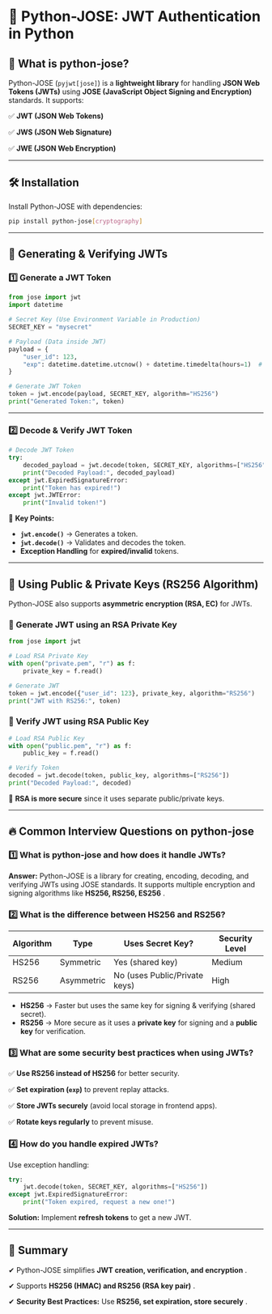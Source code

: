 # **🔐 Python-JOSE: JWT Authentication in Python**

## **📌 What is python-jose?**

Python-JOSE (`pyjwt[jose]`) is a **lightweight library** for handling **JSON Web Tokens (JWTs)** using **JOSE (JavaScript Object Signing and Encryption)** standards. It supports:

✅ **JWT (JSON Web Tokens)**

✅ **JWS (JSON Web Signature)**

✅ **JWE (JSON Web Encryption)**

---

## **🛠️ Installation**

Install Python-JOSE with dependencies:

```bash
pip install python-jose[cryptography]
```

---

## **🔑 Generating & Verifying JWTs**

### **1️⃣ Generate a JWT Token**

```python
from jose import jwt
import datetime

# Secret Key (Use Environment Variable in Production)
SECRET_KEY = "mysecret"

# Payload (Data inside JWT)
payload = {
    "user_id": 123,
    "exp": datetime.datetime.utcnow() + datetime.timedelta(hours=1)  # Expiration time
}

# Generate JWT Token
token = jwt.encode(payload, SECRET_KEY, algorithm="HS256")
print("Generated Token:", token)
```

---

### **2️⃣ Decode & Verify JWT Token**

```python
# Decode JWT Token
try:
    decoded_payload = jwt.decode(token, SECRET_KEY, algorithms=["HS256"])
    print("Decoded Payload:", decoded_payload)
except jwt.ExpiredSignatureError:
    print("Token has expired!")
except jwt.JWTError:
    print("Invalid token!")
```

📌 **Key Points:**

* **`jwt.encode()`** → Generates a token.
* **`jwt.decode()`** → Validates and decodes the token.
* **Exception Handling** for **expired/invalid** tokens.

---

## **🔄 Using Public & Private Keys (RS256 Algorithm)**

Python-JOSE also supports **asymmetric encryption (RSA, EC)** for JWTs.

### **🔹 Generate JWT using an RSA Private Key**

```python
from jose import jwt

# Load RSA Private Key
with open("private.pem", "r") as f:
    private_key = f.read()

# Generate JWT
token = jwt.encode({"user_id": 123}, private_key, algorithm="RS256")
print("JWT with RS256:", token)
```

### **🔹 Verify JWT using RSA Public Key**

```python
# Load RSA Public Key
with open("public.pem", "r") as f:
    public_key = f.read()

# Verify Token
decoded = jwt.decode(token, public_key, algorithms=["RS256"])
print("Decoded Payload:", decoded)
```

📌 **RSA is more secure** since it uses separate public/private keys.

---

## **🔥 Common Interview Questions on python-jose**

### **1️⃣ What is python-jose and how does it handle JWTs?**

**Answer:** Python-JOSE is a library for creating, encoding, decoding, and verifying JWTs using JOSE standards. It supports multiple encryption and signing algorithms like  **HS256, RS256, ES256** .

### **2️⃣ What is the difference between HS256 and RS256?**

| Algorithm | Type       | Uses Secret Key?              | Security Level |
| --------- | ---------- | ----------------------------- | -------------- |
| HS256     | Symmetric  | Yes (shared key)              | Medium         |
| RS256     | Asymmetric | No (uses Public/Private keys) | High           |

* **HS256** → Faster but uses the same key for signing & verifying (shared secret).
* **RS256** → More secure as it uses a **private key** for signing and a **public key** for verification.

### **3️⃣ What are some security best practices when using JWTs?**

✅ **Use RS256 instead of HS256** for better security.

✅ **Set expiration (`exp`)** to prevent replay attacks.

✅ **Store JWTs securely** (avoid local storage in frontend apps).

✅ **Rotate keys regularly** to prevent misuse.

### **4️⃣ How do you handle expired JWTs?**

Use exception handling:

```python
try:
    jwt.decode(token, SECRET_KEY, algorithms=["HS256"])
except jwt.ExpiredSignatureError:
    print("Token expired, request a new one!")
```

**Solution:** Implement **refresh tokens** to get a new JWT.

---

## **🚀 Summary**

✔ Python-JOSE simplifies  **JWT creation, verification, and encryption** .

✔ Supports  **HS256 (HMAC) and RS256 (RSA key pair)** .

✔ **Security Best Practices:** Use  **RS256, set expiration, store securely** .

